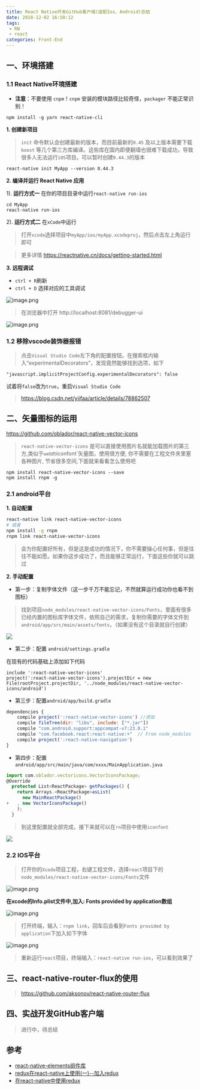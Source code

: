 ```yaml
---
title: React Native开发GitHub客户端(适配Ios、Android)总结
date: 2018-12-02 16:50:12
tags: 
 - RN
 - react
categories: Front-End
---
```



## 一、环境搭建

### 1.1 React Native环境搭建


- **注意**：不要使用 `cnpm`！`cnpm` 安装的模块路径比较奇怪，`packager` 不能正常识别！

```
npm install -g yarn react-native-cli
```

**1. 创建新项目**

> `init` 命令默认会创建最新的版本，而目前最新的`0.45` 及以上版本需要下载 `boost` 等几个第三方库编译。这些库在国内即便翻墙也很难下载成功，导致很多人无法运行`iOS`项目。可以暂时创建`0.44.3`的版本

```
react-native init MyApp --version 0.44.3
```

**2. 编译并运行 React Native 应用**

1). **运行方式一** 在你的项目目录中运行`react-native run-ios`

```
cd MyApp
react-native run-ios
```

2). **运行方式二** 在`xCode`中运行

> 打开`xcode`选择项目中`myApp/ios/myApp.xcodeproj`，然后点击左上角运行即可


> 更多详情 https://reactnative.cn/docs/getting-started.html

**3. 远程调试**

- `ctrl + R`刷新
- `ctrl + D` 选择对应的工具调试

![image.png](https://upload-images.jianshu.io/upload_images/1480597-f7ed3063bc1956c2.png?imageMogr2/auto-orient/strip%7CimageView2/2/w/1240)

> 在浏览器中打开 http://localhost:8081/debugger-ui

![image.png](https://upload-images.jianshu.io/upload_images/1480597-4e63e2074634f9fb.png?imageMogr2/auto-orient/strip%7CimageView2/2/w/1240)

### 1.2 移除vscode装饰器报错

> 点击`Visual Studio Code`左下角的配置按钮。在搜索框内输入“experimentalDecorators”，发现竟然能够找到选项，如下

```
"javascript.implicitProjectConfig.experimentalDecorators": false
```

试着将`false`改为`true`，重启`Visual Studio Code`

> https://blog.csdn.net/yiifaa/article/details/78862507


## 二、矢量图标的运用

https://github.com/oblador/react-native-vector-icons

> `react-native-vector-icons` 是可以直接使用图片名就能加载图片的第三方,类似于`web的`iconfont`矢量图，使用很方便, 你不需要在工程文件夹里塞各种图片, 节省很多空间,下面就来看看怎么使用吧


```
npm install react-native-vector-icons --save
npm install rnpm -g
```

### 2.1 android平台

**1. 自动配置**

```bash
react-native link react-native-vector-icons
# 或者
npm install -g rnpm
rnpm link react-native-vector-icons
```

> 会为你配置好所有，但是这是成功的情况下，你不需要操心任何事，但是往往不能如愿。如果你这步成功了，而且能够正常运行，下面这些你就可以跳过


**2. 手动配置**

- 第一步：复制字体文件（这一步千万不能忘记，不然就算运行成功你也看不到图标）

> 找到项目`node_modules/react-native-vector-icons/Fonts`，里面有很多已经内置的图标库字体文件，依照自己的需求，复制你需要的字体文件到 `android/app/src/main/assets/fonts`，（如果没有这个目录就自行创建）

![](https://upload-images.jianshu.io/upload_images/1967155-f9368d8824726fb1.png)

- 第二步：配置 `android/settings.gradle`

在现有的代码基础上添加如下代码


```
include ':react-native-vector-icons'
project(':react-native-vector-icons').projectDir = new File(rootProject.projectDir, '../node_modules/react-native-vector-icons/android')
```

- 第三步：配置`android/app/build.gradle`

```js
dependencies {
    compile project(':react-native-vector-icons') //添加
    compile fileTree(dir: "libs", include: ["*.jar"])
    compile "com.android.support:appcompat-v7:23.0.1"
    compile "com.facebook.react:react-native:+"  // From node_modules
    compile project(':react-native-navigation')
}
```

- 第四步：配置 `android/app/src/main/java/com/xxxx/MainApplication.java`

```js
import com.oblador.vectoricons.VectorIconsPackage;
@Override
  protected List<ReactPackage> getPackages() {
    return Arrays.<ReactPackage>asList(
      new MainReactPackage()
+   , new VectorIconsPackage()
    );
  }
```

> 到这里配置就全部完成，接下来就可以在`rn`项目中使用`iconfont`


![](https://upload-images.jianshu.io/upload_images/1967155-e7dda5a9ec5c3ad2.png)



### 2.2 IOS平台

> 打开你的`Xcode`项目工程，右键工程文件，选择`react`项目下的`node_modules/react-native-vector-icons/Fonts`文件

![image.png](https://upload-images.jianshu.io/upload_images/1480597-7a01826c75e89111.png?imageMogr2/auto-orient/strip%7CimageView2/2/w/1240)

**在xcode的Info.plist文件中,加入: Fonts provided by application数组**

![image.png](https://upload-images.jianshu.io/upload_images/1480597-ba6ef6e04410250f.png?imageMogr2/auto-orient/strip%7CimageView2/2/w/1240)

> 打开终端，输入：`rnpm link`，回车后会看到`Fonts provided by application`下加入如下字体

![image.png](https://upload-images.jianshu.io/upload_images/1480597-7b5d151f1cfec6ef.png?imageMogr2/auto-orient/strip%7CimageView2/2/w/1240)

> 重新运行`react`项目，终端输入：`react-native run-ios`，可以看到效果了


## 三、react-native-router-flux的使用

> https://github.com/aksonov/react-native-router-flux


## 四、实战开发GitHub客户端

> 进行中，待总结

## 参考

- [react-native-elements组件库](https://react-native-training.github.io/react-native-elements/docs/0.19.1/icon.html)
- [redux在react-native上使用(一)--加入redux](https://segmentfault.com/a/1190000008741380)
- [在react-native中使用redux](https://www.jianshu.com/p/2c43860b0532)
